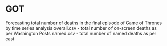 # GOT
Forecasting total number of deaths in the final episode of Game of Thrones by time series analysis
overall.csv - total number of on-screen deaths as per Washington Posts
named.csv - total number of named deaths as per cast
